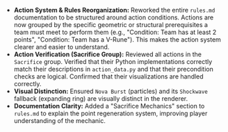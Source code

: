 - **Action System & Rules Reorganization:** Reworked the entire `rules.md` documentation to be structured around action conditions. Actions are now grouped by the specific geometric or structural prerequisites a team must meet to perform them (e.g., "Condition: Team has at least 2 points", "Condition: Team has a V-Rune"). This makes the action system clearer and easier to understand.
- **Action Verification (Sacrifice Group):** Reviewed all actions in the `Sacrifice` group. Verified that their Python implementations correctly match their descriptions in `action_data.py` and that their precondition checks are logical. Confirmed that their visualizations are handled correctly.
- **Visual Distinction:** Ensured `Nova Burst` (particles) and its `Shockwave` fallback (expanding ring) are visually distinct in the renderer.
- **Documentation Clarity:** Added a "Sacrifice Mechanics" section to `rules.md` to explain the point regeneration system, improving player understanding of the mechanic.